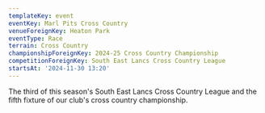 ```yaml
---
templateKey: event
eventKey: Marl Pits Cross Country
venueForeignKey: Heaton Park
eventType: Race
terrain: Cross Country
championshipForeignKey: 2024-25 Cross Country Championship
competitionForeignKey: South East Lancs Cross Country League
startsAt: '2024-11-30 13:20'
---
```

The third of this season's South East Lancs Cross Country League and the fifth fixture of our club's cross country championship. 